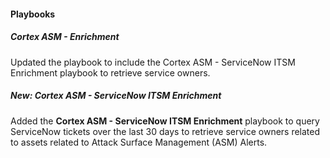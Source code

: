 
#### Playbooks

##### Cortex ASM - Enrichment

Updated the playbook to include the Cortex ASM - ServiceNow ITSM Enrichment playbook to retrieve service owners.

##### New: Cortex ASM - ServiceNow ITSM Enrichment

Added the **Cortex ASM - ServiceNow ITSM Enrichment** playbook to query ServiceNow tickets over the last 30 days to retrieve service owners related to assets related to Attack Surface Management (ASM) Alerts.
